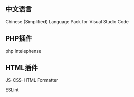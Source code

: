 
## 中文语言
Chinese (Simplified) Language Pack for Visual Studio Code

## PHP插件
php Intelephense

## HTML插件
JS-CSS-HTML Formatter

ESLint

## 
